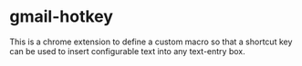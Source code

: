 # gmail-hotkey

This is a chrome extension to define a custom macro so that a shortcut key can be used to insert configurable text into any text-entry box.

